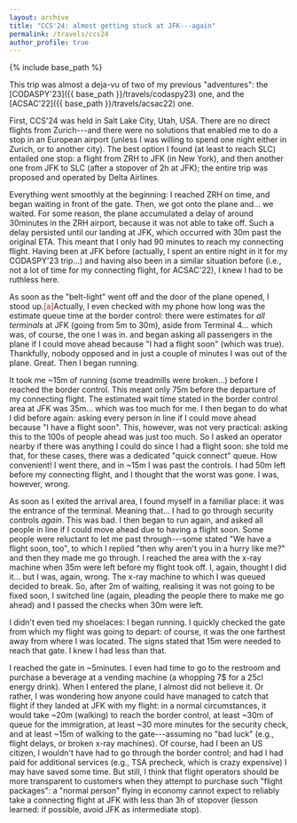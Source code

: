 ```yaml
---
layout: archive
title: "CCS'24: almost getting stuck at JFK---again"
permalink: /travels/ccs24
author_profile: true
---
```


{% include base_path %}

This trip was almost a deja-vu of two of my previous "adventures": the [CODASPY'23]({{ base_path }}/travels/codaspy23) one, and the [ACSAC'22]({{ base_path }}/travels/acsac22) one.

First, CCS'24 was held in Salt Lake City, Utah, USA. There are no direct flights from Zurich---and there were no solutions that enabled me to do a stop in an European airport (unless I was willing to spend one night either in Zurich, or to another city). The best option I found (at least to reach SLC) entailed one stop: a flight from ZRH to JFK (in New York), and then another one from JFK to SLC (after a stopover of 2h at JFK); the entire trip was proposed and operated by Delta Airlines.

Everything went smoothly at the beginning: I reached ZRH on time, and began waiting in front of the gate. Then, we got onto the plane and... we waited. For some reason, the plane accumulated a delay of around 30minutes in the ZRH airport, because it was not able to take off. Such a delay persisted until our landing at JFK, which occurred with 30m past the original ETA. This meant that I only had 90 minutes to reach my connecting flight. Having been at JFK before (actually, I spent an entire night in it for my CODASPY'23 trip...) and having also been in a similar situation before (i.e., not a lot of time for my connecting flight, for ACSAC'22), I knew I had to be ruthless here.

As soon as the "belt-light" went off and the door of the plane opened, I stood up.<span class="footnote"><a style="color:firebrick">[a]</a><span class="footnote_content">Actually, I even checked with my phone how long was the estimate queue time at the border control: there were estimates for _all terminals_ at JFK (going from 5m to 30m), aside from Terminal 4... which was, of course, the one I was in.</span></span> and began asking all passengers in the plane if I could move ahead because "I had a flight soon" (which was true). Thankfully, nobody opposed and in just a couple of minutes I was out of the plane. Great. Then I began running.

It took me ~15m of running (some treadmills were broken...) before I reached the border control. This meant only 75m before the departure of my connecting flight. The estimated wait time stated in the border control area at JFK was 35m... which was too much for me. I then began to do what I did before again: asking every person in line if I could move ahead because "I have a flight soon". This, however, was not very practical: asking this to the 100s of people ahead was just too much. So I asked an operator nearby if there was anything I could do since I had a flight soon: she told me that, for these cases, there was a dedicated "quick connect" queue. How convenient! I went there, and in ~15m I was past the controls. I had 50m left before my connecting flight, and I thought that the worst was gone. I was, however, wrong.

As soon as I exited the arrival area, I found myself in a familiar place: it was the entrance of the terminal. Meaning that... I had to go through security controls _again_. This was bad. I then began to run again, and asked all people in line if I could move ahead due to having a flight soon. Some people were reluctant to let me past through---some stated "We have a flight soon, too", to which I replied "then why aren't you in a hurry like me?" and then they made me go through. I reached the area with the x-ray machine when 35m were left before my flight took off. I, again, thought I did it... but I was, again, wrong. The x-ray machine to which I was queued decided to break. So, after 2m of waiting, realising it was not going to be fixed soon, I switched line (again, pleading the people there to make me go ahead) and I passed the checks when 30m were left. 

I didn't even tied my shoelaces: I began running. I quickly checked the gate from which my flight was going to depart: of course, it was the one farthest away from where I was located. The signs stated that 15m were needed to reach that gate. I knew I had less than that. 

I reached the gate in ~5minutes. I even had time to go to the restroom and purchase a beverage at a vending machine (a whopping 7$ for a 25cl energy drink). When I entered the plane, I almost did not believe it. Or rather, I was wondering how anyone could have managed to catch that flight if they landed at JFK with my flight: in a normal circumstances, it would take ~20m (walking) to reach the border control, at least ~30m of queue for the immigration, at least ~30 more minutes for the security check, and at least ~15m of walking to the gate---assuming no "bad luck" (e.g., flight delays, or broken x-ray machines). Of course, had I been an US citizen, I wouldn't have had to go through the border control; and had I had paid for additional services (e.g., TSA precheck, which is crazy expensive) I may have saved some time. But still, I think that flight operators should be more transparent to customers when they attempt to purchase such "flight packages": a "normal person" flying in economy cannot expect to reliably take a connecting flight at JFK with less than 3h of stopover (lesson learned: if possible, avoid JFK as intermediate stop).

